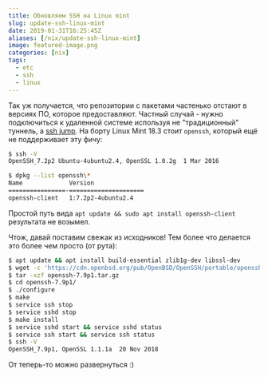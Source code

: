 ```yaml
---
title: Обновляем SSH на Linux mint
slug: update-ssh-linux-mint
date: 2019-01-31T16:25:45Z
aliases: [/nix/update-ssh-linux-mint]
image: featured-image.png
categories: [nix]
tags:
  - etc
  - ssh
  - linux
---
```


Так уж получается, что репозитории с пакетами частенько отстают в версиях ПО, которое предоставляют. Частный случай - нужно подключиться к удаленной системе используя не "традиционный" туннель, а [ssh jump](https://wiki.gentoo.org/wiki/SSH_jump_host). На борту Linux Mint 18.3 стоит `openssh`, который ещё не поддерживает эту фичу:

<!--more-->

```bash
$ ssh -V
OpenSSH_7.2p2 Ubuntu-4ubuntu2.4, OpenSSL 1.0.2g  1 Mar 2016

$ dpkg --list openssh\*
Name             Version
================-=====================
openssh-client   1:7.2p2-4ubuntu2.4
```

Простой путь вида `apt update && sudo apt install openssh-client` результата не возымел.

Чтож, давай поставим свежак из исходников! Тем более что делается это более чем просто (от рута):

```bash
$ apt update && apt install build-essential zlib1g-dev libssl-dev
$ wget -c 'https://cdn.openbsd.org/pub/OpenBSD/OpenSSH/portable/openssh-7.9p1.tar.gz'
$ tar -xzf openssh-7.9p1.tar.gz
$ cd openssh-7.9p1/
$ ./configure
$ make
$ service ssh stop
$ service sshd stop
$ make install
$ service sshd start && service sshd status
$ service ssh start && service ssh status
$ ssh -V
OpenSSH_7.9p1, OpenSSL 1.1.1a  20 Nov 2018
```

От теперь-то можно развернуться :)
